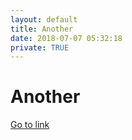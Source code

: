 ```yaml
---
layout: default
title: Another
date: 2018-07-07 05:32:18
private: TRUE
---
```


# Another

[Go to link](https://another.com)

